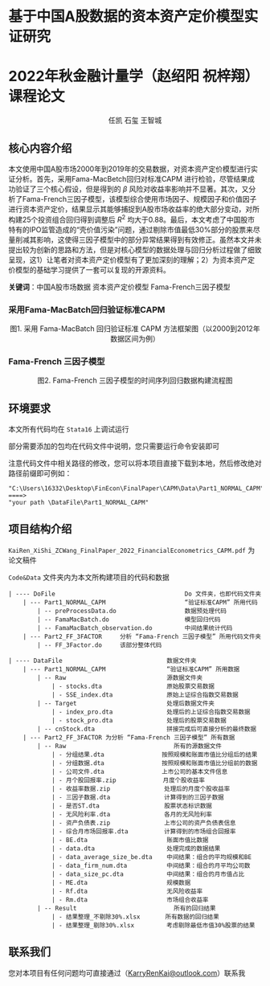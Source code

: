 # 基于中国A股数据的资本资产定价模型实证研究

# 2022年秋金融计量学（赵绍阳 祝梓翔）课程论文

<center>任凯 石玺 王智城</center>

## 核心内容介绍

​		本文使用中国A股市场2000年到2019年的交易数据，对资本资产定价模型进行实证分析。首先，采用Fama-MacBetch回归对标准CAPM 进行检验，尽管结果成功验证了三个核心假设，但是得到的 $\beta$ 风险对收益率影响并不显著。其次，又分析了Fama-French三因子模型，该模型综合使用市场因子、规模因子和价值因子进行资本资产定价，结果显示其能够捕捉到A股市场收益率的绝大部分变动，对所构建25个投资组合回归得到调整后 $R^2$ 均大于0.88。最后，本文考虑了中国股市特有的IPO监管造成的“壳价值污染”问题，通过剔除市值最低30%部分的股票来尽量削减其影响，这使得三因子模型中的部分异常结果得到有效修正。虽然本文并未提出较为创新的思路和方法，但是对核心模型的数据处理与回归分析过程做了细致呈现，这1）让笔者对资本资产定价模型有了更加深刻的理解；2）为资本资产定价模型的基础学习提供了一套可以复现的开源资料。

**关键词**：中国A股市场数据 资本资产定价模型 Fama-French三因子模型

### 采用Fama-MacBatch回归验证标准CAPM



<center>图1. 采用 Fama-MacBatch 回归验证标准 CAPM 方法框架图（以2000到2012年数据区间为例）</center>



### Fama-French 三因子模型



<center>图2. Fama-French 三因子模型的时间序列回归数据构建流程图</center>



## 环境要求

本文所有代码均在 `Stata16` 上调试运行

部分需要添加的包均在代码文件中说明，您只需要运行命令安装即可

注意代码文件中相关路径的修改，您可以将本项目直接下载到本地，然后修改绝对路径前缀即可例如：

```apl
"C:\Users\16332\Desktop\FinEcon\FinalPaper\CAPM\Data\Part1_NORMAL_CAPM"
====>
"your path \DataFile\Part1_NORMAL_CAPM"
```



## 项目结构介绍

`KaiRen_XiShi_ZCWang_FinalPaper_2022_FinancialEconometrics_CAPM.pdf` 为论文稿件

`Code&Data` 文件夹内为本文所构建项目的代码和数据

```apl
| ---- DoFile 									 Do 文件夹，也即代码文件夹
	| --- Part1_NORMAL_CAPM 					 “验证标准CAPM” 所用代码
		| -- preProcessData.do 					 数据预处理代码
		| -- FamaMacBatch.do 					 模型回归代码
		| -- FamaMacBatch_observation.do 		 中间结果统计代码	
	| --- Part2_FF_3FACTOR     分析 “Fama-French 三因子模型” 所用代码文件夹
		| -- FF_3Factor.do     该部分整体代码
		
| ---- DataFile 							数据文件夹
	| --- Part1_NORMAL_CAPM  				“验证标准CAPM” 所用数据
		| -- Raw							源数据文件夹
			| - stocks.dta					原始股票交易数据
			| - SSE_index.dta				原始上证综合指数交易数据
		| -- Target							处理后数据文件夹
			| - index_pro.dta				处理后的上证综合指数交易数据
			| - stock_pro.dta				处理后的股票交易数据
		| -- cnStock.dta					拼接完成后可直接分析的最终数据
	| --- Part2_FF_3FACTOR 为分析 “Fama-French 三因子模型” 所有数据
		| -- Raw							  所有的源数据文件
			| - 分组结果.dta				按照规模和账面市值比分组后的结果
			| - 分组数据.dta				按照规模和账面市值比分组前的数据
			| - 公司文件.dta				上市公司的基本文件信息
			| - 月个股回报率.zip			   月度个股收益率
			| - 收益率数据.zip				处理后的月度个股收益率
			| - 三因子数据.dta				计算得到的三因子数据
			| - 是否ST.dta				  股票状态标识数据
			| - 无风险利率.dta				各月的无风险利率
			| - 资产负债表.zip				上市公司的资产负债表信息
			| - 综合月市场回报率.dta		  计算得到的市场组合回报率
			| - BE.dta						账面市值比数据
			| - data.dta					处理完成的数据结果
			| - data_average_size_be.dta	中间结果：组合的平均规模和BE
			| - data_firm_num.dta			中间结果：组合的月平均公司数
			| - data_size_pc.dta			中间结果：组合的月市值占比
			| - ME.dta						规模数据
			| - Rf.dta						无风险收益率
			| - Rm.dta						市场组合收益率
		| -- Result							  所有的回归结果
			| - 结果整理_不剔除30%.xlsx	   所有数据的回归结果
			| - 结果整理_剔除30%.xlsx			考虑剔除最低市值30%股票的结果

```

## 联系我们

您对本项目有任何问题均可直接通过（KarryRenKai@outlook.com）联系我